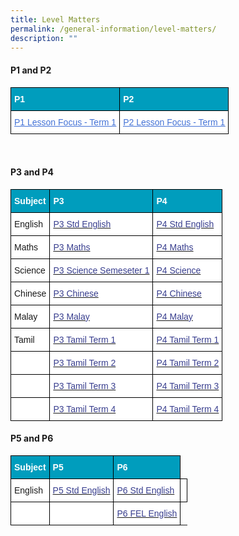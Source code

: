 ```yaml
---
title: Level Matters
permalink: /general-information/level-matters/
description: ""
---
```

#### P1 and P2

<style type="text/css">
.tg  {border-collapse:collapse;border-spacing:0;}
.tg td{border-color:black;border-style:solid;border-width:1px;font-family:Arial, sans-serif;font-size:14px;
  overflow:hidden;padding:10px 5px;word-break:normal;}
.tg th{border-color:black;border-style:solid;border-width:1px;font-family:Arial, sans-serif;font-size:14px;
  font-weight:normal;overflow:hidden;padding:10px 5px;word-break:normal;}
.tg .tg-268o{background-color:#009DBD;color:#FFF;font-weight:bold;text-align:left;vertical-align:top}
.tg .tg-wjv8{background-color:#FFF;color:#4372D6;text-align:left;text-decoration:underline;vertical-align:top}
</style>
<table class="tg">
<thead>
  <tr>
    <th class="tg-268o"><span style="color:#FFF">P1</span></th>
    <th class="tg-268o"><span style="color:#FFF">P2</span></th>
  </tr>
</thead>
<tbody>
  <tr>
    <td class="tg-wjv8"><a href="https://ogp-admiraltypri-staging.netlify.app/files/P1%20Lesson%20Focus%20Term%201%202023.pdf"><span style="font-weight:inherit;font-style:inherit;text-decoration:underline;color:#4372D6">P1 Lesson Focus - Term 1</span></a></td>
    <td class="tg-wjv8"><a href="https://ogp-admiraltypri-staging.netlify.app/files/P2%20Lesson%20Focus%20Term%201%202023.Ppdf"><span style="font-weight:inherit;font-style:inherit;text-decoration:underline;color:#4372D6">P2 Lesson Focus - Term 1</span></a></td>
  </tr>
</tbody>
</table>

<br>

<style type="text/css">
.tg  {border-collapse:collapse;border-spacing:0;}
.tg td{border-color:black;border-style:solid;border-width:1px;font-family:Arial, sans-serif;font-size:14px;
  overflow:hidden;padding:10px 5px;word-break:normal;}
.tg th{border-color:black;border-style:solid;border-width:1px;font-family:Arial, sans-serif;font-size:14px;
  font-weight:normal;overflow:hidden;padding:10px 5px;word-break:normal;}
.tg .tg-268o{background-color:#009DBD;color:#FFF;font-weight:bold;text-align:left;vertical-align:top}
.tg .tg-0lax{text-align:left;vertical-align:top}
.tg .tg-zr06{background-color:#FFF;text-align:left;vertical-align:middle}
.tg .tg-wmsy{background-color:#FFF;color:#383E8E;text-align:left;vertical-align:top}
</style>

#### P3 and P4
<table class="tg">
<thead>
  <tr>
    <th class="tg-268o"><span style="color:#FFF">Subject</span></th>
		 <th class="tg-268o"><span style="color:#FFF">P3</span></th>
    <th class="tg-268o"><span style="color:#FFF">P4</span></th>
  </tr>
</thead>
<tbody>
  <tr>
    <td class="tg-zr06">English</td>
    <td class="tg-zr06"><a href="https://ogp-admiraltypri-staging.netlify.app/files/2023%20P3%20STD%20ENGLISH%20TOS.pdf"><span style="text-decoration:none;color:#383E8E">P3 Std English</span></a><br></td>
    <td class="tg-wmsy"><a href="https://ogp-admiraltypri-staging.netlify.app/files/2023%20P4%20STD%20ENGLISH%20TOS.pdf"><span style="text-decoration:none;color:#383E8E">P4 Std English</span></a><br></td>
  </tr>
  <tr>
    <td class="tg-zr06">Maths</td>
    <td class="tg-zr06"><a href="https://ogp-admiraltypri-staging.netlify.app/files/P3%20Maths.pdf"><span style="text-decoration:none;color:#383E8E">P3 Maths</span></a><br></td>
    <td class="tg-wmsy"><a href="https://ogp-admiraltypri-staging.netlify.app/files/P4%20Maths.pdf"><span style="text-decoration:none;color:#383E8E">P4 Maths</span></a><br></td>
  </tr>

  <tr>
    <td class="tg-zr06">Science</td>
    <td class="tg-zr06"><a href="https://ogp-admiraltypri-staging.netlify.app/files/2023_P3%20SC_Sem%201.pdf"><span style="text-decoration:none;color:#383E8E">P3 Science Semeseter 1</span></a><br></td>
    <td class="tg-wmsy"><a href="https://ogp-admiraltypri-staging.netlify.app/files/P4%20Science.pdf"><span style="text-decoration:none;color:#383E8E">P4 Science</span></a><br></td>
  </tr>

  <tr>
    <td class="tg-zr06">Chinese</td>
    <td class="tg-zr06"><a href="https://ogp-admiraltypri-staging.netlify.app/files/P3%20CL.pdf"><span style="text-decoration:none;color:#383E8E">P3 Chinese</span></a><br></td>
    <td class="tg-wmsy"><a href="https://ogp-admiraltypri-staging.netlify.app/files/P4%20CL.pdf"><span style="text-decoration:none;color:#383E8E">P4 Chinese</span></a><br></td>
  </tr>
  <tr>
    <td class="tg-zr06">Malay</td>
    <td class="tg-zr06"><a href="https://ogp-admiraltypri-staging.netlify.app/files/P3%20ML.pdf"><span style="text-decoration:none;color:#383E8E">P3 Malay</span></a><br></td>
    <td class="tg-wmsy"><a href="https://ogp-admiraltypri-staging.netlify.app/files/P4%20ML.pdf"><span style="text-decoration:none;color:#383E8E">P4 Malay</span></a><br></td>
  </tr>
  <tr>
    <td class="tg-zr06">Tamil</td>
    <td class="tg-zr06"><a href="https://ogp-admiraltypri-staging.netlify.app/files/P3%20TL%20T1.pdf"><span style="text-decoration:none;color:#383E8E">P3 Tamil Term 1</span></a><br></td>
    <td class="tg-wmsy"><a href="https://ogp-admiraltypri-staging.netlify.app/files/P4%20TL%20T1.pdf"><span style="text-decoration:none;color:#383E8E">P4 Tamil Term 1</span></a><br></td>
  </tr>
  <tr>
    <td class="tg-zr06"></td>
    <td class="tg-zr06"><a href="https://ogp-admiraltypri-staging.netlify.app/files/P3%20TL%20T2.pdf"><span style="text-decoration:none;color:#383E8E">P3 Tamil Term 2</span></a><br></td>
    <td class="tg-wmsy"><a href="https://ogp-admiraltypri-staging.netlify.app/files/P4%20TL%20T2.pdf"><span style="text-decoration:none;color:#383E8E">P4 Tamil Term 2</span></a><br></td>
  </tr>
  <tr>
    <td class="tg-zr06"></td>
    <td class="tg-zr06"><a href="https://ogp-admiraltypri-staging.netlify.app/files/P3%20TL%20T3.pdf"><span style="text-decoration:none;color:#383E8E">P3 Tamil Term 3</span></a><br></td>
    <td class="tg-wmsy"><a href="https://ogp-admiraltypri-staging.netlify.app/files/P4%20TL%20T3.pdf"><span style="text-decoration:none;color:#383E8E">P4 Tamil Term 3</span></a><br></td>
  </tr>
  <tr>
    <td class="tg-zr06"></td>
    <td class="tg-zr06"><a href="https://ogp-admiraltypri-staging.netlify.app/files/P3%20TL%20T4.pdf"><span style="text-decoration:none;color:#383E8E">P3 Tamil Term 4</span></a><br></td>
    <td class="tg-wmsy"><a href="https://ogp-admiraltypri-staging.netlify.app/files/P4%20TL%20T4.pdf"><span style="text-decoration:none;color:#383E8E">P4 Tamil Term 4</span></a><br></td>
  </tr>
</tbody>
</table>

#### P5 and P6
<table class="tg">
<thead>
  <tr>
    <th class="tg-268o"><span style="color:#FFF">Subject</span></th>
		 <th class="tg-268o"><span style="color:#FFF">P5</span></th>
    <th class="tg-268o"><span style="color:#FFF">P6</span></th>
  </tr>
</thead>
<tbody>
  <tr>
    <td class="tg-zr06">English</td>
    <td class="tg-zr06"><a href="https://ogp-admiraltypri-staging.netlify.app/files/2023%20P5%20STD%20ENGLISH%20TOS.pdf"><span style="text-decoration:none;color:#383E8E">P5 Std English</span></a><br></td>
    <td class="tg-wmsy"><a href="https://ogp-admiraltypri-staging.netlify.app/files/2023%20P6%20STD%20ENGLISH%20TOS.pdf"><span style="text-decoration:none;color:#383E8E">P6 Std English</span></a><br></td>
<td class="tg-zr06"></td>
   </tr>
   <tr>
    <td class="tg-zr06"></td>
    <td class="tg-zr06"></td>
    <td class="tg-wmsy"><a href="https://ogp-admiraltypri-staging.netlify.app/files/2023%20P6%20FEL%20ENGLISH%20TOS.pdf"><span style="text-decoration:none;color:#383E8E">P6 FEL English</span></a><br></td>
  </tr>
</tbody>
</table>